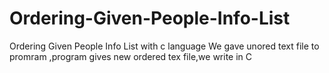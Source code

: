 # Ordering-Given-People-Info-List
Ordering Given People Info List with c language
We gave unored text file to promram ,program gives new ordered tex file,we write in C
